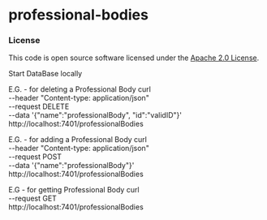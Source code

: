 
# professional-bodies

### License

This code is open source software licensed under the [Apache 2.0 License]("http://www.apache.org/licenses/LICENSE-2.0.html").

Start DataBase locally


E.G. - for deleting a Professional Body
curl \
    --header "Content-type: application/json" \
    --request DELETE \
    --data '{"name":"professionalBody", "id":"validID"}' \
    http://localhost:7401/professionalBodies

E.G. - for adding a Professional Body
curl \
    --header "Content-type: application/json" \
    --request POST \
    --data '{"name":"professionalBody"}' \
    http://localhost:7401/professionalBodies

E.G - for getting Professional Body
curl \
    --request GET \
    http://localhost:7401/professionalBodies